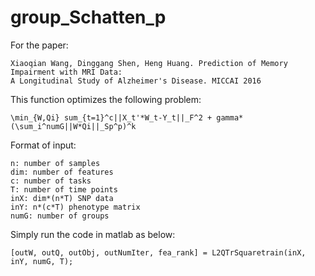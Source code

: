 # group_Schatten_p

For the paper:

    Xiaoqian Wang, Dinggang Shen, Heng Huang. Prediction of Memory Impairment with MRI Data: 
    A Longitudinal Study of Alzheimer's Disease. MICCAI 2016

This function optimizes the following problem:

    \min_{W,Qi} sum_{t=1}^c||X_t'*W_t-Y_t||_F^2 + gamma*(\sum_i^numG||W*Qi||_Sp^p)^k

Format of input:
    
    n: number of samples
    dim: number of features
    c: number of tasks
    T: number of time points
    inX: dim*(n*T) SNP data
    inY: n*(c*T) phenotype matrix
    numG: number of groups

Simply run the code in matlab as below:

    [outW, outQ, outObj, outNumIter, fea_rank] = L2QTrSquaretrain(inX, inY, numG, T);

